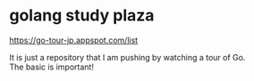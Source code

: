 # golang study plaza  

https://go-tour-jp.appspot.com/list  

It is just a repository that I am pushing by watching a tour of Go.  
The basic is important!
